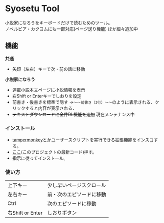 # Syosetu Tool

小説家になろうをキーボードだけで読むためのツール。  
ノベルピア・カクヨムにも一部対応(ページ送り機能)
ほか細々追加中

## 機能
**共通**
- 矢印（左右）キーで次・前の話に移動

**小説家になろう**
- 連載小説本文ページに小説情報を表示
- 右Shift or Enterキーでしおりを設定
- 前書き・後書きを標準で隠す
  →`～～前書き（3行）～～`のように表示される．クリックすると内容が表示される．
- ~~テキストダウンロードに全件DL機能を追加~~ 現在メンテナンス中

### インストール
- [tampermonkey](https://www.tampermonkey.net/)とかユーザースクリプトを実行できる拡張機能をインスコする。  
- [ここ](https://github.com/oz0820/browser-userscript/raw/main/syosetuTool/shosetu_tool.user.js)(このプロジェクトの最新コード)押す。  
- 指示に従ってインストール。  

### 使い方
|||
|:---|:---|
|上下キー|少し早いページスクロール|
|左右キー|前・次のエピソードに移動|
|Ctrl|次のエピソードに移動|
|右Shift or Enter|しおりボタン|

